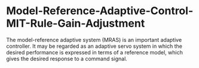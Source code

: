 # Model-Reference-Adaptive-Control-MIT-Rule-Gain-Adjustment
The model-reference adaptive system (MRAS) is an important adaptive controller. It may be regarded as an adaptive servo system in which the desired performance is expressed in terms of a reference model, which gives the desired response to a command signal.
